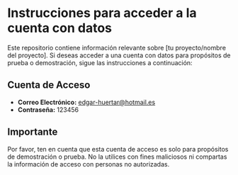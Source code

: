 # Instrucciones para acceder a la cuenta con datos

Este repositorio contiene información relevante sobre [tu proyecto/nombre del proyecto]. Si deseas acceder a una cuenta con datos para propósitos de prueba o demostración, sigue las instrucciones a continuación:

## Cuenta de Acceso

- **Correo Electrónico:** edgar-huertar@hotmail.es
- **Contraseña:** 123456

## Importante

Por favor, ten en cuenta que esta cuenta de acceso es solo para propósitos de demostración o prueba. No la utilices con fines maliciosos ni compartas la información de acceso con personas no autorizadas.
